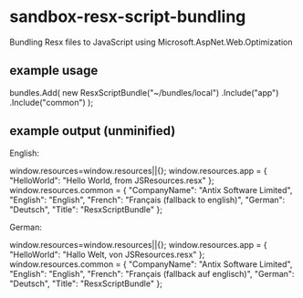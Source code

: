 sandbox-resx-script-bundling
============================

Bundling Resx files to JavaScript using Microsoft.AspNet.Web.Optimization


example usage
-------------

  bundles.Add(
      new ResxScriptBundle("~/bundles/local")
          .Include<JsResources>("app")
          .Include<CommonResources>("common")
      );
      
              
example output (unminified)
---------------------------

English:

  window.resources=window.resources||{};
  window.resources.app = {
    "HelloWorld": "Hello World, from JSResources.resx"
  };
  window.resources.common = {
    "CompanyName": "Antix Software Limited",
    "English": "English",
    "French": "Français (fallback to english)",
    "German": "Deutsch",
    "Title": "ResxScriptBundle"
  };

German:

  window.resources=window.resources||{};
  window.resources.app = {
    "HelloWorld": "Hallo Welt, von JSResources.resx"
  };
  window.resources.common = {
    "CompanyName": "Antix Software Limited",
    "English": "English",
    "French": "Français (fallback auf englisch)",
    "German": "Deutsch",
    "Title": "ResxScriptBundle"
  };
